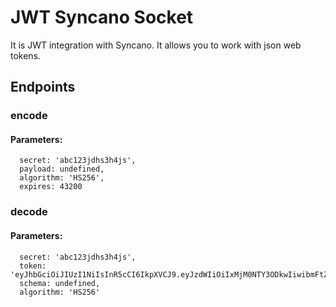 # JWT Syncano Socket

It is JWT integration with Syncano. It allows you to work with json web tokens.

## Endpoints

### encode

#### Parameters:

      secret: 'abc123jdhs3h4js',
      payload: undefined,
      algorithm: 'HS256',
      expires: 43200


### decode

#### Parameters:

      secret: 'abc123jdhs3h4js',
      token: 'eyJhbGciOiJIUzI1NiIsInR5cCI6IkpXVCJ9.eyJzdWIiOiIxMjM0NTY3ODkwIiwibmFtZSI6IkpvaG4gRG9lIiwiYWRtaW4iOnRydWV9.TJVA95OrM7E2cBab30RMHrHDcEfxjoYZgeFONFh7HgQ',
      schema: undefined,
      algorithm: 'HS256'

